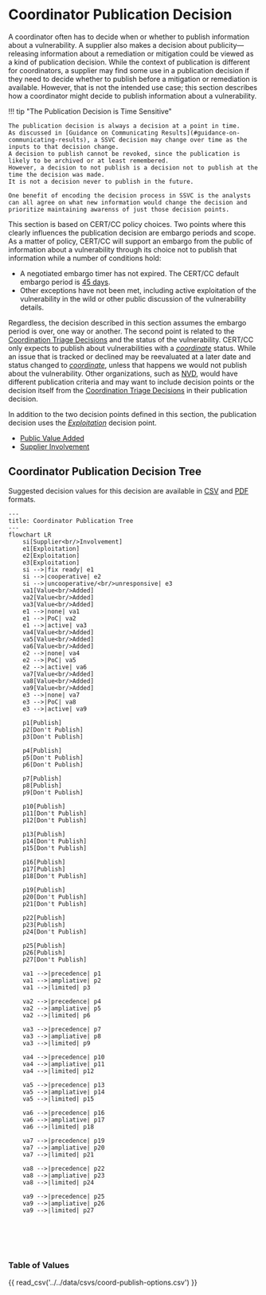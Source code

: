 # Coordinator Publication Decision

A coordinator often has to decide when or whether to publish information about a vulnerability.
A supplier also makes a decision about publicity—releasing information about a remediation or mitigation could be viewed as a kind of publication decision.
While the context of publication is different for coordinators, a supplier may find some use in a publication decision if they need to decide whether to publish before a mitigation or remediation is available.
However, that is not the intended use case; this section describes how a coordinator might decide to publish information about a vulnerability.

!!! tip "The Publication Decision is Time Sensitive"

    The publication decision is always a decision at a point in time.
    As discussed in [Guidance on Communicating Results](#guidance-on-communicating-results), a SSVC decision may change over time as the inputs to that decision change.
    A decision to publish cannot be revoked, since the publication is likely to be archived or at least remembered.
    However, a decision to not publish is a decision not to publish at the time the decision was made.
    It is not a decision never to publish in the future.
    
    One benefit of encoding the decision process in SSVC is the analysts can all agree on what new information would change the decision and prioritize maintaining awarenss of just those decision points. 

This section is based on CERT/CC policy choices.
Two points where this clearly influences the publication decision are embargo periods and scope.
As a matter of policy, CERT/CC will support an embargo from the public of information about a vulnerability through its choice not to publish that information while a number of conditions hold:
   
  - A negotiated embargo timer has not expired. The CERT/CC default embargo period is [45 days](https://vuls.cert.org/confluence/display/Wiki/Vulnerability+Disclosure+Policy).
  - Other exceptions have not been met, including active exploitation of the vulnerability in the wild or other public discussion of the vulnerability details.

Regardless, the decision described in this section assumes the embargo period is over, one way or another.
The second point is related to the [Coordination Triage Decisions](coordination_decisions.md) and the status of the vulnerability.
CERT/CC only expects to publish about vulnerabilities with a [*coordinate*](coordination_decisions.md) status.
While an issue that is tracked or declined may be reevaluated at a later date and status changed to [*coordinate*](coordination_decisions.md), unless that happens we would not publish about the vulnerability.
Other organizations, such as [NVD](https://nvd.nist.gov/), would have different publication criteria and may want to include decision points or the decision itself from the [Coordination Triage Decisions](coordination_decisions.md) in their publication decision.

In addition to the two decision points defined in this section, the publication decision uses the [*Exploitation*](../reference/decision_points/exploitation.md) decision point.

- [Public Value Added](../reference/decision_points/public_value_added.md)
- [Supplier Involvement](../reference/decision_points/supplier_involvement.md)

## Coordinator Publication Decision Tree

Suggested decision values for this decision are available in
[CSV](https://github.com/CERTCC/SSVC/blob/main/data/csvs/coord-publish-options.csv)
and
[PDF](../pdf/ssvc_2_coord-publish.pdf) formats.

<!-- 
<embed src="../../pdf/ssvc_2_coord-publish.pdf" alt="Suggested tree for a coordinator's publication decision" type="application/pdf"
style="width: 100%;"
height = "600" />
-->

```mermaid
---
title: Coordinator Publication Tree
---
flowchart LR
    si[Supplier<br/>Involvement]
    e1[Exploitation]
    e2[Exploitation]
    e3[Exploitation]
    si -->|fix ready| e1
    si -->|cooperative| e2
    si -->|uncooperative/<br/>unresponsive| e3
    va1[Value<br/>Added]
    va2[Value<br/>Added]
    va3[Value<br/>Added]
    e1 -->|none| va1
    e1 -->|PoC| va2
    e1 -->|active| va3
    va4[Value<br/>Added]
    va5[Value<br/>Added]
    va6[Value<br/>Added]
    e2 -->|none| va4
    e2 -->|PoC| va5
    e2 -->|active| va6
    va7[Value<br/>Added]
    va8[Value<br/>Added]
    va9[Value<br/>Added]
    e3 -->|none| va7
    e3 -->|PoC| va8
    e3 -->|active| va9
    
    p1[Publish]
    p2[Don't Publish]
    p3[Don't Publish]
    
    p4[Publish]
    p5[Don't Publish]
    p6[Don't Publish]
    
    p7[Publish]
    p8[Publish]
    p9[Don't Publish]
    
    p10[Publish]
    p11[Don't Publish]
    p12[Don't Publish]
    
    p13[Publish]
    p14[Don't Publish]
    p15[Don't Publish]
    
    p16[Publish]
    p17[Publish]
    p18[Don't Publish]
    
    p19[Publish]
    p20[Don't Publish]
    p21[Don't Publish]
    
    p22[Publish]
    p23[Publish]
    p24[Don't Publish]
    
    p25[Publish]
    p26[Publish]
    p27[Don't Publish]
        
    va1 -->|precedence| p1
    va1 -->|ampliative| p2
    va1 -->|limited| p3
    
    va2 -->|precedence| p4
    va2 -->|ampliative| p5
    va2 -->|limited| p6
    
    va3 -->|precedence| p7
    va3 -->|ampliative| p8
    va3 -->|limited| p9
    
    va4 -->|precedence| p10
    va4 -->|ampliative| p11
    va4 -->|limited| p12
    
    va5 -->|precedence| p13
    va5 -->|ampliative| p14
    va5 -->|limited| p15
    
    va6 -->|precedence| p16
    va6 -->|ampliative| p17
    va6 -->|limited| p18
    
    va7 -->|precedence| p19
    va7 -->|ampliative| p20
    va7 -->|limited| p21
    
    va8 -->|precedence| p22
    va8 -->|ampliative| p23
    va8 -->|limited| p24
    
    va9 -->|precedence| p25
    va9 -->|ampliative| p26
    va9 -->|limited| p27
    
        
        
    
    

```

### Table of Values

{{ read_csv('../../data/csvs/coord-publish-options.csv') }}

